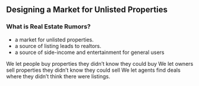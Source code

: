
## Designing a Market for Unlisted Properties


### What is Real Estate Rumors?
- a market for unlisted properties.
- a source of listing leads to realtors.
- a source of side-income and entertainment for general users

We let people buy properties they didn’t know they could buy
We let owners sell properties they didn’t know they could sell
We let agents find deals where they didn’t think there were listings.


